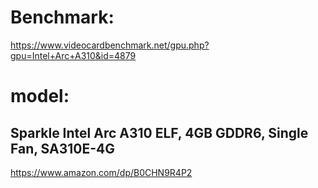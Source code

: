 # Benchmark:
https://www.videocardbenchmark.net/gpu.php?gpu=Intel+Arc+A310&id=4879

# model:
## Sparkle Intel Arc A310 ELF, 4GB GDDR6, Single Fan, SA310E-4G
https://www.amazon.com/dp/B0CHN9R4P2
